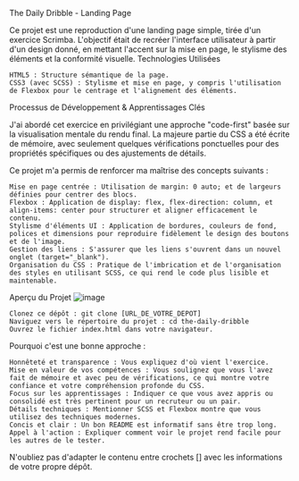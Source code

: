 The Daily Dribble - Landing Page

Ce projet est une reproduction d'une landing page simple, tirée d'un exercice Scrimba. L'objectif était de recréer l'interface utilisateur à partir d'un design donné, en mettant l'accent sur la mise en page, le stylisme des éléments et la conformité visuelle.
Technologies Utilisées

    HTML5 : Structure sémantique de la page.
    CSS3 (avec SCSS) : Stylisme et mise en page, y compris l'utilisation de Flexbox pour le centrage et l'alignement des éléments.

Processus de Développement & Apprentissages Clés 

J'ai abordé cet exercice en privilégiant une approche "code-first" basée sur la visualisation mentale du rendu final. La majeure partie du CSS a été écrite de mémoire, avec seulement quelques vérifications ponctuelles pour des propriétés spécifiques ou des ajustements de détails.

Ce projet m'a permis de renforcer ma maîtrise des concepts suivants :

    Mise en page centrée : Utilisation de margin: 0 auto; et de largeurs définies pour centrer des blocs.
    Flexbox : Application de display: flex, flex-direction: column, et align-items: center pour structurer et aligner efficacement le contenu.
    Stylisme d'éléments UI : Application de bordures, couleurs de fond, polices et dimensions pour reproduire fidèlement le design des boutons et de l'image.
    Gestion des liens : S'assurer que les liens s'ouvrent dans un nouvel onglet (target="_blank").
    Organisation du CSS : Pratique de l'imbrication et de l'organisation des styles en utilisant SCSS, ce qui rend le code plus lisible et maintenable.

Aperçu du Projet
![image](https://github.com/user-attachments/assets/b2e7b69c-5cac-4320-98d8-c49ecd9f5e21)


    Clonez ce dépôt : git clone [URL_DE_VOTRE_DEPOT]
    Naviguez vers le répertoire du projet : cd the-daily-dribble
    Ouvrez le fichier index.html dans votre navigateur.

Pourquoi c'est une bonne approche :

    Honnêteté et transparence : Vous expliquez d'où vient l'exercice.
    Mise en valeur de vos compétences : Vous soulignez que vous l'avez fait de mémoire et avec peu de vérifications, ce qui montre votre confiance et votre compréhension profonde du CSS.
    Focus sur les apprentissages : Indiquer ce que vous avez appris ou consolidé est très pertinent pour un recruteur ou un pair.
    Détails techniques : Mentionner SCSS et Flexbox montre que vous utilisez des techniques modernes.
    Concis et clair : Un bon README est informatif sans être trop long.
    Appel à l'action : Expliquer comment voir le projet rend facile pour les autres de le tester.

N'oubliez pas d'adapter le contenu entre crochets [] avec les informations de votre propre dépôt.
